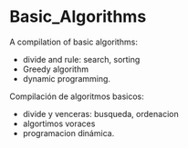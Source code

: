 # Basic_Algorithms

A compilation of basic algorithms:
- divide and rule: search, sorting
- Greedy algorithm
- dynamic programming.

Compilación de algoritmos basicos:
 - divide y venceras: busqueda, ordenacion
 - algortimos voraces
 - programacion dinámica.
